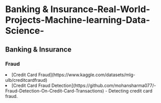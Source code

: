# Banking & Insurance-Real-World-Projects-Machine-learning-Data-Science-

<h2>Banking & Insurance</h2>
<h3>Fraud</h3>
  <li>
  [Credit Card Fraud](https://www.kaggle.com/datasets/mlg-ulb/creditcardfraud)
  </li>
  <li> [Credit Card Fraud Detection](https://github.com/mohansharma077/-Fraud-Detection-On-Credit-Card-Transactions) - Detecting credit card fraud.</li>
